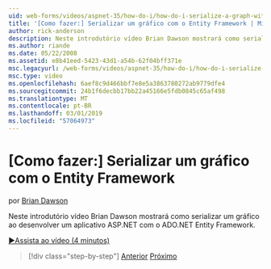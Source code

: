 ```yaml
---
uid: web-forms/videos/aspnet-35/how-do-i/how-do-i-serialize-a-graph-with-the-entity-framework
title: '[Como fazer:] Serializar um gráfico com o Entity Framework | Microsoft Docs'
author: rick-anderson
description: Neste introdutório vídeo Brian Dawson mostrará como serializar um gráfico ao desenvolver um aplicativo ASP.NET com o ADO.NET Entity Framework.
ms.author: riande
ms.date: 05/22/2008
ms.assetid: e8b41eed-5423-43d1-a54b-62f04bff371e
msc.legacyurl: /web-forms/videos/aspnet-35/how-do-i/how-do-i-serialize-a-graph-with-the-entity-framework
msc.type: video
ms.openlocfilehash: 6aef8c9d466bbf7e8e5a3863780272ab9779dfe4
ms.sourcegitcommit: 24b1f6decbb17bb22a45166e5fdb0845c65af498
ms.translationtype: MT
ms.contentlocale: pt-BR
ms.lasthandoff: 03/01/2019
ms.locfileid: "57064973"
---
```

<a name="how-do-i-serialize-a-graph-with-the-entity-framework"></a>[Como fazer:] Serializar um gráfico com o Entity Framework
====================
por [Brian Dawson](https://twitter.com/briandawson)

Neste introdutório vídeo Brian Dawson mostrará como serializar um gráfico ao desenvolver um aplicativo ASP.NET com o ADO.NET Entity Framework.

[&#9654;Assista ao vídeo (4 minutos)](https://channel9.msdn.com/Blogs/ASP-NET-Site-Videos/how-do-i-serialize-a-graph-with-the-entity-framework)

> [!div class="step-by-step"]
> [Anterior](how-do-i-use-the-new-entity-data-source.md)
> [Próximo](how-do-i-use-msbuild-to-automate-the-aspnet-compiler-and-merge-utilities.md)
